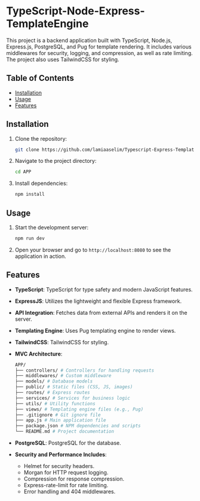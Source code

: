# TypeScript-Node-Express-TemplateEngine

This project is a backend application built with TypeScript, Node.js, Express.js, PostgreSQL, and Pug for template rendering. It includes various middlewares for security, logging, and compression, as well as rate limiting. The project also uses TailwindCSS for styling.

## Table of Contents

- [Installation](#installation)
- [Usage](#usage)
- [Features](#features)

## Installation

1. Clone the repository:
   ```sh
   git clone https://github.com/lamiaaselim/Typescript-Express-TemplateEngine
   ```
2. Navigate to the project directory:
   ```sh
   cd APP
   ```
3. Install dependencies:
   ```sh
   npm install
   ```

## Usage

1. Start the development server:
   ```sh
   npm run dev
   ```
2. Open your browser and go to `http://localhost:8080` to see the application in action.

## Features

- **TypeScript**: TypeScript for type safety and modern JavaScript features.
- **ExpressJS**: Utilizes the lightweight and flexible Express framework.
- **API Integration**: Fetches data from external APIs and renders it on the server.
- **Templating Engine**: Uses Pug templating engine to render views.
- **TailwindCSS**: TailwindCSS for styling.
- **MVC Architecture**:

  ```sh
  APP/
  ├── controllers/ # Controllers for handling requests
  ├── middlewares/ # Custom middleware
  ├── models/ # Database models
  ├── public/ # Static files (CSS, JS, images)
  ├── routes/ # Express routes
  ├── services/ # Services for business logic
  ├── utils/ # Utility functions
  ├── views/ # Templating engine files (e.g., Pug)
  ├── .gitignore # Git ignore file
  ├── app.js # Main application file
  ├── package.json # NPM dependencies and scripts
  └── README.md # Project documentation

  ```

- **PostgreSQL**: PostgreSQL for the database.
- **Security and Performance Includes**:
  - Helmet for security headers.
  - Morgan for HTTP request logging.
  - Compression for response compression.
  - Express-rate-limit for rate limiting.
  - Error handling and 404 middlewares.
